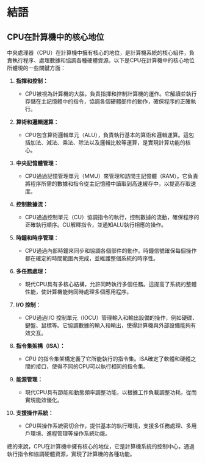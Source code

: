 # 結語

## CPU在計算機中的核心地位
中央處理器（CPU）在計算機中擁有核心的地位，是計算機系統的核心組件，負責執行程序、處理數據和協調各種硬體資源。以下是CPU在計算機中的核心地位所體現的一些關鍵方面：

1. **指揮和控制：**
   - CPU被視為計算機的大腦，負責指揮和控制計算機的運作。它解讀並執行存儲在主記憶體中的指令，協調各個硬體部件的動作，確保程序的正確執行。

2. **算術和邏輯運算：**
   - CPU包含算術邏輯單元（ALU），負責執行基本的算術和邏輯運算。這包括加法、減法、乘法、除法以及邏輯比較等運算，是實現計算功能的核心。

3. **中央記憶體管理：**
   - CPU通過記憶管理單元（MMU）來管理和訪問主記憶體（RAM）。它負責將程序所需的數據和指令從主記憶體中讀取到高速緩存中，以提高存取速度。

4. **控制數據流：**
   - CPU通過控制單元（CU）協調指令的執行，控制數據的流動，確保程序的正確執行順序。CU解釋指令，並通知ALU執行相應的操作。

5. **時鐘和時序管理：**
   - CPU通過內部時鐘來同步和協調各個部件的動作。時鐘信號確保每個操作都在確定的時間範圍內完成，並維護整個系統的時序性。

6. **多任務處理：**
   - 現代CPU具有多核心結構，允許同時執行多個任務。這提高了系統的整體性能，使計算機能夠同時處理多個應用程序。

7. **I/O 控制：**
   - CPU通過I/O 控制單元（IOCU）管理輸入和輸出設備的操作，例如硬碟、鍵盤、鼠標等。它協調數據的輸入和輸出，使得計算機與外部設備能夠有效交互。

8. **指令集架構（ISA）：**
   - CPU 的指令集架構定義了它所能執行的指令集。ISA確定了軟體和硬體之間的接口，使得不同的CPU可以執行相同的指令集。

9. **能源管理：**
   - 現代CPU具有節能和動態頻率調整功能，以根據工作負載調整功耗，從而實現能效優化。

10. **支援操作系統：**
    - CPU與操作系統密切合作，提供基本的執行環境，支援多任務處理、多用戶環境、進程管理等操作系統功能。

總的來說，CPU在計算機中擁有核心的地位，它是計算機系統的控制中心，通過執行指令和協調硬體資源，實現了計算機的各種功能。